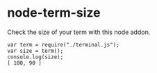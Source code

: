 # node-term-size
Check the size of your term with this node addon.


    var term = require("./terminal.js");
    var size = term();
    console.log(size);
    [ 100, 90 ]
